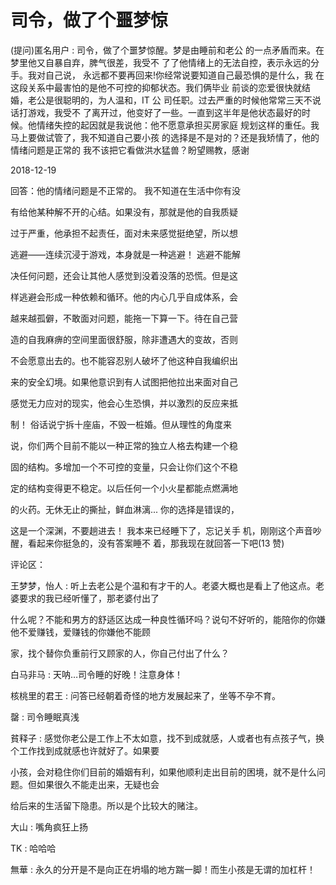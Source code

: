 # 司令，做了个噩梦惊

(提问)匿名用户 : 司令，做了个噩梦惊醒。梦是由睡前和老公 的一点矛盾而来。在梦里他又自暴自弃，脾气很差，我受不 了了他情绪上的无法自控，表示永远的分手。我对自己说， 永远都不要再回来!你经常说要知道自己最恐惧的是什么，我 在这段关系中最害怕的是他不可控的抑郁状态。我们俩毕业 前谈的恋爱很快就结婚，老公是很聪明的，为人温和，IT 公 司任职。过去严重的时候他常常三天不说话打游戏，我受不 了离开过，他变好了一些。一直到这半年是他状态最好的时 候。他情绪失控的起因就是我说他：他不愿意承担买房家庭 规划这样的重任。我马上要做试管了，我不知道自己要小孩 的选择是不是对的？还是我矫情了，他的情绪问题是正常的 我不该把它看做洪水猛兽？盼望赐教，感谢

2018-12-19

回答：他的情绪问题是不正常的。 我不知道在生活中你有没

有给他某种解不开的心结。如果没有，那就是他的自我质疑

过于严重，他承担不起责任，面对未来感觉挺绝望，所以想

逃避——连续沉浸于游戏，本身就是一种逃避！ 逃避不能解

决任何问题，还会让其他人感觉到没着没落的恐慌。但是这

样逃避会形成一种依赖和循环。他的内心几乎自成体系，会

越来越孤僻，不敢面对问题，能拖一下算一下。待在自己营

造的自我麻痹的空间里面很舒服，除非遭遇大的变故，否则

不会愿意出去的。也不能容忍别人破坏了他这种自我编织出

来的安全幻境。如果他意识到有人试图把他拉出来面对自己

感觉无力应对的现实，他会心生恐惧，并以激烈的反应来抵

制！ 俗话说宁拆十座庙，不毁一桩婚。但从理性的角度来

说，你们两个目前不能以一种正常的独立人格去构建一个稳

固的结构。多增加一个不可控的变量，只会让你们这个不稳

定的结构变得更不稳定。以后任何一个小火星都能点燃满地

的火药。无休无止的撕扯，鲜血淋漓... 你的选择是错误的，

这是一个深渊，不要趟进去！ 我本来已经睡下了，忘记关手 机，刚刚这个声音吵醒，看起来你挺急的，没有答案睡不 着，那我现在就回答一下吧(13 赞)

评论区：

王梦梦，怡人 : 听上去老公是个温和有才干的人。老婆大概也是看上了他这点。老婆要求的我已经听懂了，那老婆付出了

什么呢？不能和男方的舒适区达成一种良性循环吗？说句不好听的，能陪你的你嫌他不爱赚钱，爱赚钱的你嫌他不能顾

家，找个替你负重前行又顾家的人，你自己付出了什么？

白马非马 : 天呐…司令睡的好晚！注意身体！

核桃里的君王 : 问答已经朝着奇怪的地方发展起来了，坐等不孕不育。

罄 : 司令睡眠真浅

貧释子 : 感觉你老公是工作上不太如意，找不到成就感，人或者也有点孩子气，换个工作找到成就感也许就好了。如果要

小孩，会对稳住你们目前的婚姻有利，如果他顺利走出目前的困境，就不是什么问题。但如果很久不能走出来，无疑也会

给后来的生活留下隐患。所以是个比较大的赌注。

大山 : 嘴角疯狂上扬

TK : 哈哈哈

無華 : 永久的分开是不是向正在坍塌的地方踹一脚！而生小孩是无谓的加杠杆！